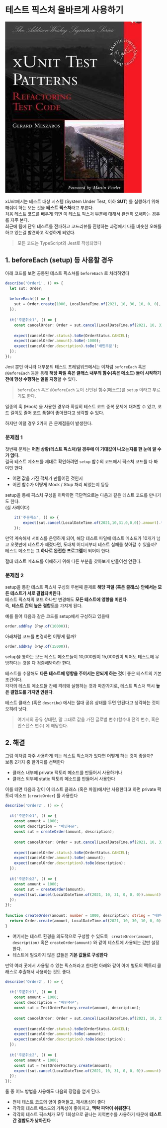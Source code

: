 # 테스트 픽스처 올바르게 사용하기

![1](./images/1.png)

xUnit에서는 테스트 대상 시스템 (System Under Test, 이하 **SUT**) 를 실행하기 위해 해줘야 하는 모든 것을 **테스트 픽스처**라고 부른다.  
처음 테스트 코드를 배우게 되면 이 테스트 픽스처 부분에 대해서 완전히 오해하는 경우를 자주 본다.  
최근에 팀에 단위 테스트를 전파하고 코드리뷰를 진행하는 과정에서 다들 비슷한 오해를 하고 있는걸 발견하고 작성하게 되었다.

> 모든 코드는 TypeScript와 Jest로 작성되었다

## 1. beforeEach (setup) 등 사용할 경우

아래 코드를 보면 공통된 테스트 픽스쳐를 `beforeEach` 로 처리하였다

```typescript
describe('Order1', () => {
  let sut: Order;

  beforeEach(() => {
    sut = Order.create(1000, LocalDateTime.of(2021, 10, 30, 10, 0, 0), "배민주문");
  });

  it('주문취소1', () => {
    const cancelOrder: Order = sut.cancel(LocalDateTime.of(2021, 10, 31, 0, 0, 0));

    expect(cancelOrder.status).toBe(OrderStatus.CANCEL);
    expect(cancelOrder.amount).toBe(-1000);
    expect(cancelOrder.description).toBe('배민주문');
  });
});
```

Jest 뿐만 아니라 대부분의 테스트 프레임워크에서는 이처럼 `beforeEach` 혹은 `@BeforeEach` 등을 통해 **해당 파일 혹은 클래스 내부의 함수(혹은 메소드) 들이 시작하기전에 항상 수행하는 일을 지정**할 수 있다.  

> `beforeEach` 혹은 `@BeforeEach` 등이 선언된 함수(메소드)를 `setup` 이라고 부르기도 한다.

일종의 훅 (Hook) 을 사용한 경우라 확실히 테스트 코드 중복 문제에 대처할 수 있고, 코드 길이도 줄어 코드 품질이 좋아졌다고 생각할 수 있다.  
  
하지만 이럴 경우 2가지 큰 문제점들이 발생한다. 

### 문제점 1

첫번째 문제는  **어떤 상황(테스트 픽스처)일 경우에 이 기대값이 나오는지를 한 눈에 알 수가 없다**.  
결국 테스트 메소드를 제대로 확인하려면 `setup` 함수의 코드에서 픽스처 코드를 다 봐야만 한다.

* 어떤 값을 가진 객체가 만들어진 것인지
* 어떤 함수가 어떻게 Mock / Stup 처리 되었는지 등등

setup을 통해 픽스처 구성을 허락하면 극단적으로는 다음과 같은 테스트 코드를 만나기도 한다.  
(실 사례이다)  

```typescript
    it('주문취소', () => {
        expect(sut.cancel(LocalDateTime.of(2021,10,31,0,0,0)).amount).toBe(-1000);
    });
```


만약 계속해서 서비스를 운영하게 되어, 해당 테스트 파일에 테스트 메소드가 10개가 넘고 오랫만에 테스트가 깨졌다면, 도대체 어디서부터 테스트 실패를 찾아갈 수 있을까?  
테스트 메소드는 **그 하나로 완전한 프로그램**이 되어야 한다.  
  
절대 테스트 메소드를 이해하기 위해 다른 부분을 찾아보게 만들어선 안된다.

### 문제점 2

setup을 통한 테스트 픽스처 구성의 두번째 문제로 **해당 파일 (혹은 클래스) 안에서는 모든 테스트가 서로 결합되버린다**.  
테스트 픽스처의 코드 하나만 변경해도 **모든 테스트에 영향을 미친다**.  
즉, **테스트 간의 높은 결합도**를 가지게 된다.  
  
예를 들어 다음과 같은 코드를 setup에서 구성하고 있을때

```javascript
order.addPay (Pay.of(10000));
```

아래처럼 코드를 변경하면 어떻게 될까?

```javascript
order.addPay (Pay.of(15000));
```

setup을 통하는 모든 테스트 메소드들이 10,000원이 15,000원이 되어도 테스트에 무방하다는 것을 다 검증해봐야만 한다.  
  
테스트를 수정해도 **다른 테스트에 영향을 주어서는 안되게 하는 것**이 좋은 테스트의 기본조건이다.  
각각의 테스트 메소드들 간에 격리돼 실행하는 것과 마찬가지로, 테스트 픽스처 역시 **높은 결합도를 가지면 안된다**.    
  
테스트 클래스 (혹은 `describe`) 에서는 절대 공유 상태를 두면 안된다고 생각하는 것이 오히려 낫다.  

> 여기서의 공유 상태란, 말 그대로 값을 가진 글로벌 변수(함수내 전역 변수, 혹은 인스턴스 변수) 에 해당한다.  

## 2. 해결

그럼 이처럼 자주 사용하게 되는 테스트 픽스처가 있다면 어떻게 하는 것이 좋을까?  
보통 2가지 중 한가지를 선택한다

* 클래스 내부에 private 팩토리 메소드를 만들어서 사용하거나
* 클래스 외부에 static 팩토리 메소드를 만들어서 사용한다

이를 테면 다음과 같이 이 테스트 클래스 (혹은 파일)에서만 사용한다고 하면 private 팩토리 메소드 (`createOrder`) 를 사용한다

```typescript
describe('Order2', () => {

  it('주문취소1', () => {
    const amount = 1000;
    const description = "배민주문";
    const sut = createOrder(amount, description);

    const cancelOrder: Order = sut.cancel(LocalDateTime.of(2021, 10, 31, 0, 0, 0));

    expect(cancelOrder.status).toBe(OrderStatus.CANCEL);
    expect(cancelOrder.amount).toBe(-amount);
    expect(cancelOrder.description).toBe(description);
  });

  it('주문취소2', () => {
    const amount = 1000;
    const sut = createOrder(amount);
    expect(sut.cancel(LocalDateTime.of(2021, 10, 31, 0, 0, 0)).amount).toBe(-amount);
  });
});

function createOrder(amount: number = 1000, description: string = "배민주문") {
  return Order.create(amount, LocalDateTime.of(2021, 10, 30, 10, 0, 0), description);
}
```

* 여기서는 테스트 환경을 의도적으로 구성할 수 있도록 ` createOrder(amount,  description)` 혹은 `createOrder(amount)` 와 같이 테스트에 사용되는 값만 설정한다.
* 테스트에 필요하지 않은 값들은 **기본 값들로 구성한다**

만약 여러 곳에서 사용될 수 있는 픽스처라고 한다면 아래와 같이 아예 별도의 팩토리 클래스로 추출해서 사용하는 것도 좋다.

```typescript
describe('Order2', () => {

  it('주문취소1', () => {
    const amount = 1000;
    const description = "배민주문";
    const sut = TestOrderFactory.create(amount, description);

    const cancelOrder: Order = sut.cancel(LocalDateTime.of(2021, 10, 31, 0, 0, 0));

    expect(cancelOrder.status).toBe(OrderStatus.CANCEL);
    expect(cancelOrder.amount).toBe(-amount);
    expect(cancelOrder.description).toBe(description);
  });

  it('주문취소2', () => {
    const amount = 1000;
    const sut = TestOrderFactory.create(amount);
    expect(sut.cancel(LocalDateTime.of(2021, 10, 31, 0, 0, 0)).amount).toBe(-amount);
  });
});
```

둘 중 어느 방법을 사용해도 다음의 장점을 얻게 된다.

* 전체 테스트 코드의 양이 줄어들고, 재사용성이 좋다
* 각각의 테스트 메소드의 가독성이 좋아지고, **맥락 파악이 쉬워진다**.
* 각각의 테스트 픽스처가 모두 1회성으로 끝나는 지역변수를 사용하기 때문에 **테스트간 결합도가 낮아진다**
